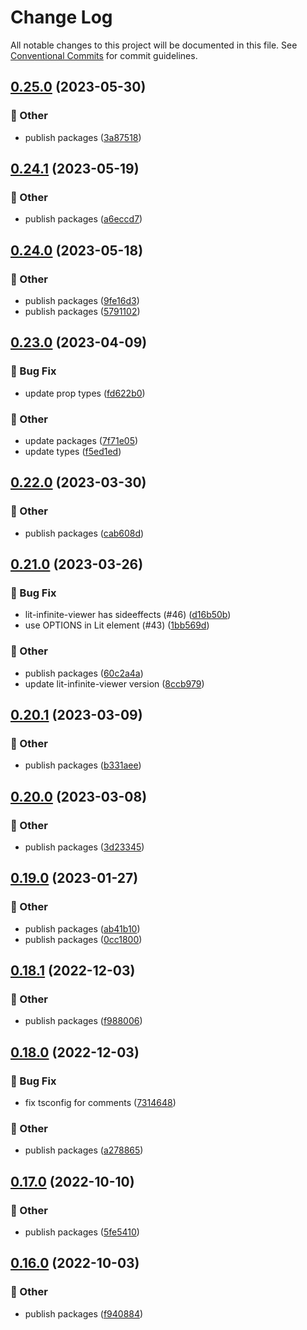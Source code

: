 # Change Log

All notable changes to this project will be documented in this file.
See [Conventional Commits](https://conventionalcommits.org) for commit guidelines.

## [0.25.0](https://github.com/daybrush/infinite-viewer/blob/master/packages/preact-infinite-viewer/compare/lit-infinite-viewer@0.24.1...lit-infinite-viewer@0.25.0) (2023-05-30)


### :mega: Other

* publish packages ([3a87518](https://github.com/daybrush/infinite-viewer/blob/master/packages/preact-infinite-viewer/commit/3a8751838224c542c8952a05f6b1e7c7080ff048))



## [0.24.1](https://github.com/daybrush/infinite-viewer/blob/master/packages/preact-infinite-viewer/compare/lit-infinite-viewer@0.24.0...lit-infinite-viewer@0.24.1) (2023-05-19)


### :mega: Other

* publish packages ([a6eccd7](https://github.com/daybrush/infinite-viewer/blob/master/packages/preact-infinite-viewer/commit/a6eccd765bbb50bc0ead2c4997756914d53141bb))



## [0.24.0](https://github.com/daybrush/infinite-viewer/blob/master/packages/preact-infinite-viewer/compare/lit-infinite-viewer@0.23.0...lit-infinite-viewer@0.24.0) (2023-05-18)


### :mega: Other

* publish packages ([9fe16d3](https://github.com/daybrush/infinite-viewer/blob/master/packages/preact-infinite-viewer/commit/9fe16d35f4c550dbdcfb5b527e4ed53476067a7d))
* publish packages ([5791102](https://github.com/daybrush/infinite-viewer/blob/master/packages/preact-infinite-viewer/commit/579110248f87ca469c67998da17a9618f30d3484))



## [0.23.0](https://github.com/daybrush/infinite-viewer/blob/master/packages/preact-infinite-viewer/compare/lit-infinite-viewer@0.22.0...lit-infinite-viewer@0.23.0) (2023-04-09)


### :bug: Bug Fix

* update prop types ([fd622b0](https://github.com/daybrush/infinite-viewer/blob/master/packages/preact-infinite-viewer/commit/fd622b05facc759dda28d1897e689642f88dbed8))


### :mega: Other

* update packages ([7f71e05](https://github.com/daybrush/infinite-viewer/blob/master/packages/preact-infinite-viewer/commit/7f71e052a12f56bd5e1f662181ce1b28bb8004a0))
* update types ([f5ed1ed](https://github.com/daybrush/infinite-viewer/blob/master/packages/preact-infinite-viewer/commit/f5ed1ed526854f04cce3797286b0486b165fe466))



## [0.22.0](https://github.com/daybrush/infinite-viewer/blob/master/packages/preact-infinite-viewer/compare/lit-infinite-viewer@0.21.0...lit-infinite-viewer@0.22.0) (2023-03-30)


### :mega: Other

* publish packages ([cab608d](https://github.com/daybrush/infinite-viewer/blob/master/packages/preact-infinite-viewer/commit/cab608da74002e91953071ab646caaf8b46e8843))



## [0.21.0](https://github.com/daybrush/infinite-viewer/blob/master/packages/preact-infinite-viewer/compare/lit-infinite-viewer@0.20.1...lit-infinite-viewer@0.21.0) (2023-03-26)


### :bug: Bug Fix

* lit-infinite-viewer has sideeffects (#46) ([d16b50b](https://github.com/daybrush/infinite-viewer/blob/master/packages/preact-infinite-viewer/commit/d16b50b9e6801702b319c81b0ce5c1ae456243fa))
* use OPTIONS in Lit element (#43) ([1bb569d](https://github.com/daybrush/infinite-viewer/blob/master/packages/preact-infinite-viewer/commit/1bb569dea74251bcd10d0f743bb055a059f757a9))


### :mega: Other

* publish packages ([60c2a4a](https://github.com/daybrush/infinite-viewer/blob/master/packages/preact-infinite-viewer/commit/60c2a4a4752b756189bc2cea63e5d6defe1e83f7))
* update lit-infinite-viewer version ([8ccb979](https://github.com/daybrush/infinite-viewer/blob/master/packages/preact-infinite-viewer/commit/8ccb979b27784542348d58ccec94d2640341f975))



## [0.20.1](https://github.com/daybrush/infinite-viewer/blob/master/packages/preact-infinite-viewer/compare/lit-infinite-viewer@0.20.0...lit-infinite-viewer@0.20.1) (2023-03-09)


### :mega: Other

* publish packages ([b331aee](https://github.com/daybrush/infinite-viewer/blob/master/packages/preact-infinite-viewer/commit/b331aeefc684f815276d0fc4ec05f9955f59cd20))



## [0.20.0](https://github.com/daybrush/infinite-viewer/blob/master/packages/preact-infinite-viewer/compare/lit-infinite-viewer@0.19.0...lit-infinite-viewer@0.20.0) (2023-03-08)


### :mega: Other

* publish packages ([3d23345](https://github.com/daybrush/infinite-viewer/blob/master/packages/preact-infinite-viewer/commit/3d233455960c7afd2515c68ca26e1c00bf5bff1e))



## [0.19.0](https://github.com/daybrush/infinite-viewer/blob/master/packages/preact-infinite-viewer/compare/lit-infinite-viewer@0.18.1...lit-infinite-viewer@0.19.0) (2023-01-27)


### :mega: Other

* publish packages ([ab41b10](https://github.com/daybrush/infinite-viewer/blob/master/packages/preact-infinite-viewer/commit/ab41b100b2da4b3f5021cb843dd0731bbdea4a68))
* publish packages ([0cc1800](https://github.com/daybrush/infinite-viewer/blob/master/packages/preact-infinite-viewer/commit/0cc18007e64be634cc938dae905c78b7321498c3))



## [0.18.1](https://github.com/daybrush/infinite-viewer/blob/master/packages/preact-infinite-viewer/compare/lit-infinite-viewer@0.18.0...lit-infinite-viewer@0.18.1) (2022-12-03)


### :mega: Other

* publish packages ([f988006](https://github.com/daybrush/infinite-viewer/blob/master/packages/preact-infinite-viewer/commit/f98800609ce749dfd28da11af42448c310ef252f))



## [0.18.0](https://github.com/daybrush/infinite-viewer/blob/master/packages/preact-infinite-viewer/compare/lit-infinite-viewer@0.17.0...lit-infinite-viewer@0.18.0) (2022-12-03)


### :bug: Bug Fix

* fix tsconfig for comments ([7314648](https://github.com/daybrush/infinite-viewer/blob/master/packages/preact-infinite-viewer/commit/73146488f0a9308aa4db99a473269ddb744e18af))


### :mega: Other

* publish packages ([a278865](https://github.com/daybrush/infinite-viewer/blob/master/packages/preact-infinite-viewer/commit/a27886520517db13db611cbede6861be1b7f090a))



## [0.17.0](https://github.com/daybrush/infinite-viewer/blob/master/packages/preact-infinite-viewer/compare/lit-infinite-viewer@0.16.0...lit-infinite-viewer@0.17.0) (2022-10-10)


### :mega: Other

* publish packages ([5fe5410](https://github.com/daybrush/infinite-viewer/blob/master/packages/preact-infinite-viewer/commit/5fe5410328336014b62b899bfbdd642768372563))



## [0.16.0](https://github.com/daybrush/infinite-viewer/blob/master/packages/preact-infinite-viewer/compare/lit-infinite-viewer@0.15.5...lit-infinite-viewer@0.16.0) (2022-10-03)


### :mega: Other

* publish packages ([f940884](https://github.com/daybrush/infinite-viewer/blob/master/packages/preact-infinite-viewer/commit/f9408844f99014de30b3e9348541719f9bceef39))

